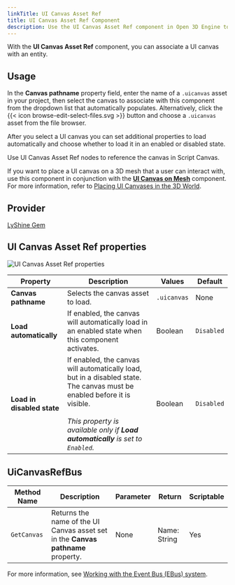 ```yaml
---
linkTitle: UI Canvas Asset Ref
title: UI Canvas Asset Ref Component
description: Use the UI Canvas Asset Ref component in Open 3D Engine to associate a UI canvas with a component entity in a level.
---
```


With the **UI Canvas Asset Ref** component, you can associate a UI canvas with an entity.

## Usage

In the **Canvas pathname** property field, enter the name of a `.uicanvas` asset in your project, then select the canvas to associate with this component from the dropdown list that automatically populates.  Alternatively, click the {{< icon browse-edit-select-files.svg >}} button and choose a `.uicanvas` asset from the file browser.

After you select a UI canvas you can set additional properties to load automatically and choose whether to load it in an enabled or disabled state.

Use UI Canvas Asset Ref nodes to reference the canvas in Script Canvas.

If you want to place a UI canvas on a 3D mesh that a user can interact with, use this component in conjunction with the [**UI Canvas on Mesh**](/docs/user-guide/components/reference/ui/canvas-on-mesh) component. For more information, refer to [Placing UI Canvases in the 3D World](/docs/user-guide/interactivity/user-interface/canvases/placing-canvases-3d).

## Provider

[LyShine Gem](/docs/user-guide/gems/reference/ui/lyshine)

## UI Canvas Asset Ref properties 

![UI Canvas Asset Ref properties](/images/user-guide/components/reference/ui/ui-canvas-asset-ref-component.png)

| Property | Description | Values | Default |
|-|-|-|-|
| **Canvas pathname** | Selects the canvas asset to load. | `.uicanvas` | None |
| **Load automatically** | If enabled, the canvas will automatically load in an enabled state when this component activates.  | Boolean | `Disabled` |
| **Load in disabled state** | If enabled, the canvas will automatically load, but in a disabled state. The canvas must be enabled before it is visible. <br> <br>*This property is available only if **Load automatically** is set to `Enabled`.* | Boolean | `Disabled` |

## UiCanvasRefBus

| Method Name | Description | Parameter | Return | Scriptable |
|-|-|-|-|-|
| `GetCanvas` | Returns the name of the UI Canvas asset set in the **Canvas pathname** property. | None | Name: String | Yes |

For more information, see [Working with the Event Bus (EBus) system](/docs/user-guide/programming/ebus/).

